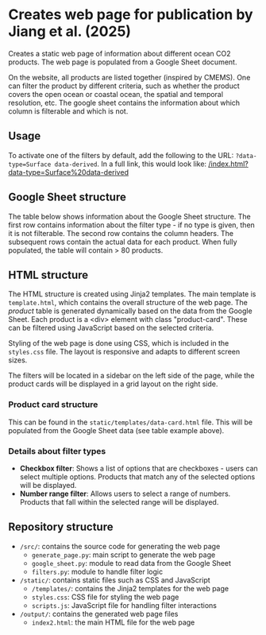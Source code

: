 # Creates web page for publication by Jiang et al. (2025)

Creates a static web page of information about different ocean CO2 products. 
The web page is populated from a Google Sheet document. 

On the website, all products are listed together (inspired by CMEMS). One can filter the product by different criteria, such as whether the product covers the open ocean or coastal ocean, the spatial and temporal resolution, etc. The google sheet contains the information about which column is filterable and which is not.

## Usage
To activate one of the filters by default, add the following to the URL: `?data-type=Surface data-derived`. In a full link, this would look like:
[/index.html?data-type=Surface%20data-derived](./output/index.html?data-type=Surface%20data-derived)



## Google Sheet structure

The table below shows information about the Google Sheet structure. The first row contains information about the filter type - if no type is given, then it is not filterable. The second row contains the column headers. The subsequent rows contain the actual data for each product. When fully populated, the table will contain > 80 products.


## HTML structure
The HTML structure is created using Jinja2 templates. The main template is `template.html`, which contains the overall structure of the web page. The *product* table is generated dynamically based on the data from the Google Sheet.
Each product is a \<div> element with class "product-card". These can be filtered using JavaScript based on the selected criteria. 


Styling of the web page is done using CSS, which is included in the `styles.css` file. The layout is responsive and adapts to different screen sizes.

The filters will be located in a sidebar on the left side of the page, while the product cards will be displayed in a grid layout on the right side. 

### Product card structure
This can be found in the `static/templates/data-card.html` file. This will be populated from the Google Sheet data (see table example above). 


### Details about filter types

- **Checkbox filter**: Shows a list of options that are checkboxes - users can select multiple options. Products that match any of the selected options will be displayed.
- **Number range filter**: Allows users to select a range of numbers. Products that fall within the selected range will be displayed.


## Repository structure

- `/src/`: contains the source code for generating the web page
  - `generate_page.py`: main script to generate the web page  
  - `google_sheet.py`: module to read data from the Google Sheet
  - `filters.py`: module to handle filter logic
- `/static/`: contains static files such as CSS and JavaScript
  - `/templates/`: contains the Jinja2 templates for the web page
  - `styles.css`: CSS file for styling the web page
  - `scripts.js`: JavaScript file for handling filter interactions
- `/output/`: contains the generated web page files
  - `index2.html`: the main HTML file for the web page